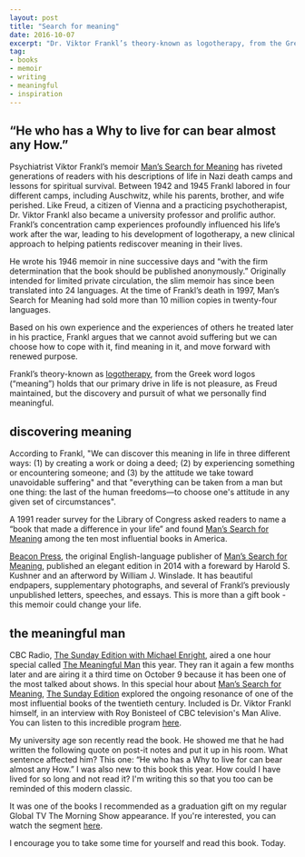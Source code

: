 ```yaml
---
layout: post
title: "Search for meaning"
date: 2016-10-07
excerpt: "Dr. Viktor Frankl’s theory-known as logotherapy, from the Greek word logos (“meaning”) holds that our primary drive in life is not pleasure, as Freud maintained, but the discovery and pursuit of what we personally find meaningful... I think about this a lot."
tag:
- books
- memoir
- writing
- meaningful
- inspiration
---
```


## “He who has a Why to live for can bear almost any How.”

Psychiatrist Viktor Frankl’s memoir [Man’s Search for Meaning](https://www.chapters.indigo.ca/en-ca/books/mans-search-for-meaning-gift/9780807060100-item.html?ikwsec=Books&ikwidx=1) has riveted generations of readers with his descriptions of life in Nazi death camps and lessons for spiritual survival. Between 1942 and 1945 Frankl labored in four different camps, including Auschwitz, while his parents, brother, and wife perished.  Like Freud, a citizen of Vienna and a practicing psychotherapist, Dr. Viktor Frankl also became a university professor and prolific author.  Frankl’s concentration camp experiences profoundly influenced his life’s work after the war, leading to his development of logotherapy, a new clinical approach to helping patients rediscover meaning in their lives.

He wrote his 1946 memoir in nine successive days and “with the firm determination that the book should be published anonymously.” Originally intended for limited private circulation, the slim memoir has since been translated into 24 languages. At the time of Frankl’s death in 1997, Man’s Search for Meaning had sold more than 10 million copies in twenty-four languages.

Based on his own experience and the experiences of others he treated later in his practice, Frankl argues that we cannot avoid suffering but we can choose how to cope with it, find meaning in it, and move forward with renewed purpose.

Frankl’s theory-known as [logotherapy](http://www.logotherapyinstitute.org/About_Logotherapy.html), from the Greek word logos (“meaning”) holds that our primary drive in life is not pleasure, as Freud maintained, but the discovery and pursuit of what we personally find meaningful.

## discovering meaning

According to Frankl, "We can discover this meaning in life in three different ways: (1) by creating a work or doing a deed; (2) by experiencing something or encountering someone; and (3) by the attitude we take toward unavoidable suffering" and that "everything can be taken from a man but one thing: the last of the human freedoms—to choose one's attitude in any given set of circumstances".

A 1991 reader survey for the Library of Congress asked readers to name a “book that made a difference in your life” and found [Man’s Search for Meaning](https://www.chapters.indigo.ca/en-ca/books/mans-search-for-meaning-gift/9780807060100-item.html?ikwsec=Books&ikwidx=1) among the ten most influential books in America.

[Beacon Press](http://www.beacon.org/), the original English-language publisher of [Man’s Search for Meaning](https://www.chapters.indigo.ca/en-ca/books/mans-search-for-meaning-gift/9780807060100-item.html?ikwsec=Books&ikwidx=1), published an elegant edition in 2014 with a foreward by Harold S. Kushner and an afterword by William J. Winslade. It has beautiful endpapers, supplementary photographs, and several of Frankl’s previously unpublished letters, speeches, and essays. This is more than a gift book - this memoir could change your life.

## the meaningful man

CBC Radio, [The Sunday Edition with Michael Enright](http://www.cbc.ca/radio/thesundayedition), aired a one hour special called [The Meaningful Man](http://www.cbc.ca/radio/thesundayedition/closing-the-office-of-religious-freedom-students-rate-their-universities-don-francks-the-enduring-power-of-1.3520034/the-meaningful-man-a-one-hour-special-1.3520040) this year. They ran it again a few months later and are airing it a third time on October 9 because it has been one of the most talked about shows. In this special hour about [Man’s Search for Meaning](https://www.chapters.indigo.ca/en-ca/books/mans-search-for-meaning-gift/9780807060100-item.html?ikwsec=Books&ikwidx=1), [The Sunday Edition](http://www.cbc.ca/radio/thesundayedition/closing-the-office-of-religious-freedom-students-rate-their-universities-don-francks-the-enduring-power-of-1.3520034/the-meaningful-man-a-one-hour-special-1.3520040) explored the ongoing resonance of one of the most influential books of the twentieth century. Included is Dr. Viktor Frankl himself, in an interview with Roy Bonisteel of CBC television's Man Alive. You can listen to this incredible program [here](http://www.cbc.ca/radio/thesundayedition/closing-the-office-of-religious-freedom-students-rate-their-universities-don-francks-the-enduring-power-of-1.3520034/the-meaningful-man-a-one-hour-special-1.3520040).

My university age son recently read the book. He showed me that he had written the following quote on post-it notes and put it up in his room. What sentence affected him?  This one:  “He who has a Why to live for can bear almost any How.”  I was also new to this book this year. How could I have lived for so long and not read it? I'm writing this so that you too can be reminded of this modern classic.

It was one of the books I recommended as a graduation gift on my regular Global TV The Morning Show appearance. If you're interested, you can watch the segment [here](http://globalnews.ca/video/2784564/janet-joy-wilsons-top-picks-for-grads-of-any-age/).

I encourage you to take some time for yourself and read this book. Today.
